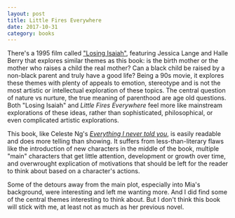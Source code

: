 ```yaml
---
layout: post
title: Little Fires Everywhere
date: 2017-10-31
category: books
---
```


There's a 1995 film called <a href="http://www.imdb.com/title/tt0113691/">"Losing Isaiah"</a>, featuring Jessica Lange and Halle Berry that explores similar themes as this book: is the birth mother or the mother who raises a child the real mother? Can a black child be raised by a non-black parent and truly have a good life? Being a 90s movie, it explores these themes with plenty of appeals to emotion, stereotype and is not the most artistic or intellectual exploration of these topics. The central question of nature vs nurture, the true meaning of parenthood are age old questions. Both "Losing Isaiah" and <em>Little Fires Everywhere</em> feel more like mainstream explorations of these ideas, rather than sophisticated, philosophical, or even complicated artistic explorations. 

This book, like Celeste Ng's <em><a href="https://www.goodreads.com/review/show/1874037131?book_show_action=false&from_review_page=1">Everything I never told you</a></em>, is easily readable and does more telling than showing. It suffers from less-than-literary flaws like the introduction of new characters in the middle of the book, multiple "main" characters that get little attention, development or growth over time, and overwrought explication of motivations that should be left for the reader to think about based on a character's actions. 

Some of the detours away from the main plot, especially into Mia's background, were interesting and left me wanting more. And I did find some of the central themes interesting to think about. But I don't think this book will stick with me, at least not as much as her previous novel. 